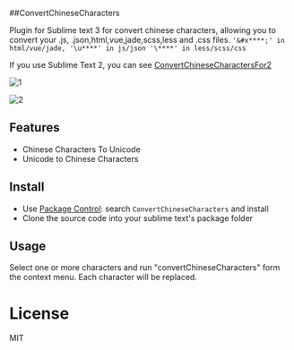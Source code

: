 ##ConvertChineseCharacters

Plugin for Sublime text 3 for convert chinese characters, allowing you to convert your .js, .json,html,vue,jade,scss,less and .css files.
```'&#x****;' in html/vue/jade, '\u****' in js/json '\****' in less/scss/css```

If you use Sublime Text 2, you can see <a href="https://github.com/stormtea123/ConvertChineseCharactersFor2">ConvertChineseCharactersFor2</a>

![1](https://cloud.githubusercontent.com/assets/1193966/12030060/63ded0e2-ae33-11e5-8f76-b9b2cc34e14e.gif)

![2](https://cloud.githubusercontent.com/assets/1193966/12030061/63e3fac2-ae33-11e5-9a50-78b9ebf2d6e1.gif)

## Features

* Chinese Characters To Unicode
* Unicode to Chinese Characters

## Install

* Use <a href="https://packagecontrol.io/installation">Package Control</a>: search `ConvertChineseCharacters` and install
* Clone the source code into your sublime text's package folder


## Usage

Select one or more characters and run "convertChineseCharacters" form the context menu. Each character will be replaced.

# License

MIT
